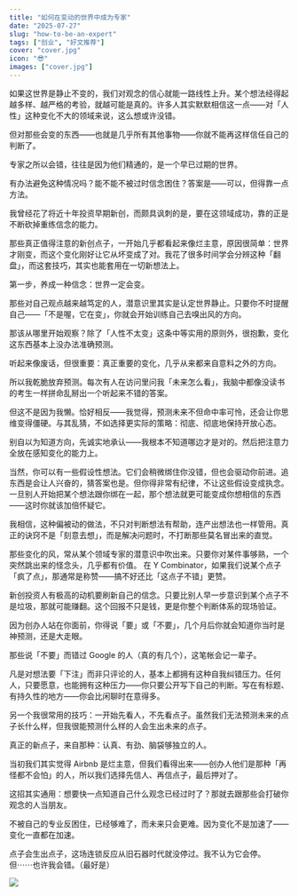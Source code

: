 ```yaml
---
title: "如何在变动的世界中成为专家"
date: "2025-07-27"
slug: "how-to-be-an-expert"
tags: ["创业", "好文推荐"]
cover: "cover.jpg"
icon: "😎"
images: ["cover.jpg"]
---
```

如果这世界是静止不变的，我们对观念的信心就能一路线性上升。某个想法经得起越多样、越严格的考验，就越可能是真的。许多人其实默默相信这一点——对「人性」这种变化不大的领域来说，这么想或许没错。



但对那些会变的东西——也就是几乎所有其他事物——你就不能再这样信任自己的判断了。



专家之所以会错，往往是因为他们精通的，是一个早已过期的世界。



有办法避免这种情况吗？能不能不被过时信念困住？答案是——可以，但得靠一点方法。



我曾经花了将近十年投资早期新创，而颇具讽刺的是，要在这领域成功，靠的正是不断砍掉重练信念的能力。



那些真正值得注意的新创点子，一开始几乎都看起来像烂主意，原因很简单：世界才刚变，而这个变化刚好让它从坏变成了对。我花了很多时间学会分辨这种「翻盘」，而这套技巧，其实也能套用在一切新想法上。



第一步，养成一种信念：世界一定会变。



那些对自己观点越来越笃定的人，潜意识里其实是认定世界静止。只要你不时提醒自己——「不是喔，它在变」，你就会开始训练自己去嗅出风的方向。



那该从哪里开始观察？除了「人性不太变」这条中等实用的原则外，很抱歉，变化这东西基本上没办法准确预测。



听起来像废话，但很重要：真正重要的变化，几乎从来都来自意料之外的方向。



所以我乾脆放弃预测。每次有人在访问里问我「未来怎么看」，我脑中都像没读书的考生一样拼命乱掰出一个听起来不错的答案。



但这不是因为我懒。恰好相反——我觉得，预测未来不但命中率可怜，还会让你思维变得僵硬。与其乱猜，不如选择更实际的策略：彻底、彻底地保持开放心态。



别自以为知道方向，先诚实地承认——我根本不知道哪边才是对的。然后把注意力全放在感知变化的能力上。



当然，你可以有一些假设性想法。它们会稍微绑住你没错，但也会驱动你前进。追东西是会让人兴奋的，猜答案也是。但你得非常有纪律，不让这些假设变成执念。
一旦别人开始把某个想法跟你绑在一起，那个想法就更可能变成你想相信的东西——这时你就该加倍怀疑它。



我相信，这种偏被动的做法，不只对判断想法有帮助，连产出想法也一样管用。真正的诀窍不是「刻意去想」，而是解决问题时，不打断那些莫名冒出来的直觉。



那些变化的风，常从某个领域专家的潜意识中吹出来。只要你对某件事够熟，一个突然跳出来的怪念头，几乎都有价值。
在 Y Combinator，如果我们说某个点子「疯了点」，那通常是称赞——搞不好还比「这点子不错」更赞。



新创投资人有极高的动机要刷新自己的信念。只要比别人早一步意识到某个点子不是垃圾，那就可能赚翻。这个回报不只是钱，更是你整个判断体系的现场验证。



因为创办人站在你面前，你得说「要」或「不要」，几个月后你就会知道你当时是神预测，还是大走眼。



那些说「不要」而错过 Google 的人（真的有几个），这笔帐会记一辈子。



凡是对想法要「下注」而非只评论的人，基本上都拥有这种自我纠错压力。任何人，只要愿意，也能拥有这种压力——你只要公开写下自己的判断。写在有标题、有持久性的地方——你会比闲聊时在意得多。



另一个我很常用的技巧：一开始先看人，不先看点子。虽然我们无法预测未来的点子长什么样，但我很能预测什么样的人会生出未来的点子。



真正的新点子，来自那种：认真、有劲、脑袋够独立的人。



当初我们其实觉得 Airbnb 是烂主意，但我们看得出来——创办人他们是那种「再怪都不会怕」的人，所以我们选择先信人、再信点子，最后押对了。



这招其实通用：想要快一点知道自己什么观念已经过时了？那就去跟那些会打破你观念的人当朋友。



不被自己的专业反困住，已经够难了，而未来只会更难。因为变化不是加速了——变化一直都在加速。



点子会生出点子，这场连锁反应从旧石器时代就没停过。我不认为它会停。
但⋯⋯也许我会错。（最好是）




![](https://prod-files-secure.s3.us-west-2.amazonaws.com/112d0858-5090-4d34-a606-b75eb8d65fd2/46476355-9cf3-4e99-9b7a-3531bc426380/1000202064.png?X-Amz-Algorithm=AWS4-HMAC-SHA256&X-Amz-Content-Sha256=UNSIGNED-PAYLOAD&X-Amz-Credential=ASIAZI2LB4664NHVKBG2%2F20250920%2Fus-west-2%2Fs3%2Faws4_request&X-Amz-Date=20250920T061736Z&X-Amz-Expires=3600&X-Amz-Security-Token=IQoJb3JpZ2luX2VjEG4aCXVzLXdlc3QtMiJIMEYCIQCmU0g6k5%2B8UNve3ZiIJGCGWXrqJTXzXjeBPmrWVoilUQIhANWewTJnbg43LeRmyBrroKVE5gJgT52lqK4MNXiaoz1FKogECOf%2F%2F%2F%2F%2F%2F%2F%2F%2F%2FwEQABoMNjM3NDIzMTgzODA1IgzbT55xjywWkEsjpQ4q3AOlgZ5%2B0aI%2B9lSZHo2zdEzTR2sjcgs2jviXwIm6uuTcrv4MJ1DYdisvxrNw%2BoKGExYWYmB0DN6wOiKQXL7aBE%2BRFkbYfuJ1zzx2VJYAX7YQtfYpxrjCq8Hc35vU7kneZe%2Bonp3HuOI9F2dwsWHwZZJpryGgFzAmkwRbFdku6bP1pwp6ztQeipQQOGfR2HYa6CeQfleaqGF6vCxpKk0qE13XSG%2F%2FofyHmeugvhQk8nlwEOFMvTW8d24C%2BAeuekBapAQsG25WdBCqY3A2reGZhroZ2NkGjzkelzFwfTZylMyzONGb1MA3NoNPqy0Nrr13F5jH6Q4G20U8p0PVYE9r4w%2FTj4QphsaiJ9%2FEgzaOjqIhbn2WxC6TFH58sZ3DNeYRNR3vKI%2B%2B8%2FlHgmdNOLdYZq7AFLpCxoFUVIaZk326XhpUH30r1PvaaNRKmL93GvB6q5scxEsa9MiAbIQhUFqqst57fWFZYkeA7XHcC28fQvRP4poXmehzc14HRk3ySuRcZIYanFTYYTZAFnje22v9KgBOipYgfrtL5Oss2Qij7EwihNj9Wt9GSdDwa1FVFm9kC4bvID%2FopZhPxerLwDCLxfMXTymCZ4g7N4mWYEhYKzHcK1HiPqbyp6aVU%2Fd47jDEhbnGBjqkARF44rpidHsflhezst%2FKAOz9NrwohsLCoQ%2FaZpdudmbKaPrGDnBOPA3TnlctnO8vQsH7iXibONCcqCwMTg8idabwD%2FXJw7xqMhFF9KvTdTaBbG5bw8n6ak93hk2M8MJJDZOeTVQS6yiDi2jwe0WbTE6D9MJOPNhix5xm9Z%2FZiQU3IsvDjGxI6BTCGIVZzPyyTXtfRbfB5VM0yuW5DJKmOUJkwAtv&X-Amz-Signature=5b85f15398dbf2e6fe91c8942dadec64ebe1c7838603c25f24a618fa746ac239&X-Amz-SignedHeaders=host&x-amz-checksum-mode=ENABLED&x-id=GetObject)

